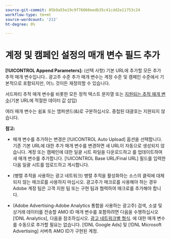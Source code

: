 ```yaml
---
source-git-commit: 05b9a55e19c9f76060eedb35c41cdd2e11753c24
workflow-type: tm+mt
source-wordcount: '213'
ht-degree: 0%

---
```

# 계정 및 캠페인 설정의 매개 변수 필드 추가

**[!UICONTROL Append Parameters]:** (선택 사항) 기본 URL에 추가할 모든 추가 추적 매개 변수입니다.<!-- When account uses setting append_param_to_tt_fus, then we add append parameters to the tracking templates OR the landing page suffixes instead (not sure how we determine which) -->. 광고주 수준 추가 매개 변수는 계정 수준 및 캠페인 수준에서 기본적으로 포함되지만, 어느 것이든 재정의할 수 있습니다.

서드파티 추적 매개 변수를 비롯한 모든 정적 텍스트 문자열 또는 [지원되는 추적 매개 변수](/help/search-social-commerce/tracking/click-tracking-urls-optional-parameters.md)(기본 URL에 적절한 데이터 값 삽입)

여러 매개 변수는 쉼표 또는 앰퍼샌드(&amp;)로 구분하십시오. 중첩된 대괄호는 지원되지 않습니다.

**참고:**

* 매개 변수를 추가하는 변경은 [!UICONTROL Auto Upload] 옵션을 선택합니다. 기존 기본 URL에 대한 추가 매개 변수를 변경하면 새 URL이 자동으로 생성되지 않습니다. 계정 또는 캠페인에 대한 일괄 시트 파일을 다운로드하고 를 업데이트하여 새 매개 변수를 추가합니다. [!UICONTROL Base URL/Final URL] 필드를 입력한 다음 일괄 시트를 업로드하고 게시합니다.

* (병렬 추적을 사용하는 광고 네트워크) 병렬 추적을 활성화하는 소스의 클릭에 대체되지 않는 매크로를 사용하지 마십시오. 광고주가 매크로를 사용해야 하는 경우 Adobe 계정 팀은 고객 지원 팀 또는 구현 팀과 협력하여 매크로를 추가해야 합니다.

* (Adobe Advertising-Adobe Analytics 통합을 사용하는 광고주) 검색, 소셜 및 상거래 데이터를 전송할 AMO ID 매개 변수를 포함하려면 다음을 수행하십시오 [!DNL Analytics], 다음을 참조하십시오. [광고 네트워크별 형식](/help/integrations/analytics/ids.md#amo-id-formats). 에 대한 매개 변수를 수동으로 추가할 필요는 없습니다. [!DNL Google Ads] 및 [!DNL Microsoft Advertising] 서버측 AMO ID가 구현된 계정.
